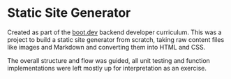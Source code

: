 # Static Site Generator

Created as part of the [boot.dev](https://www.boot.dev/tracks/backend) backend developer curriculum. This was a project to build a static site generator from scratch, taking raw content files like images and Markdown and converting them into HTML and CSS.

The overall structure and flow was guided, all unit testing and function implementations were left mostly up for interpretation as an exercise.


